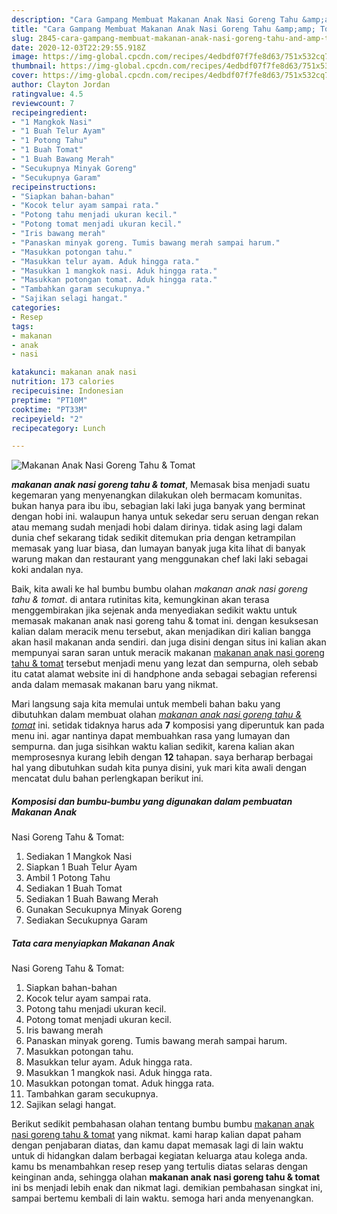 ```yaml
---
description: "Cara Gampang Membuat Makanan Anak Nasi Goreng Tahu &amp;amp; Tomat yang Lezat"
title: "Cara Gampang Membuat Makanan Anak Nasi Goreng Tahu &amp;amp; Tomat yang Lezat"
slug: 2845-cara-gampang-membuat-makanan-anak-nasi-goreng-tahu-and-amp-tomat-yang-lezat
date: 2020-12-03T22:29:55.918Z
image: https://img-global.cpcdn.com/recipes/4edbdf07f7fe8d63/751x532cq70/makanan-anak-nasi-goreng-tahu-tomat-foto-resep-utama.jpg
thumbnail: https://img-global.cpcdn.com/recipes/4edbdf07f7fe8d63/751x532cq70/makanan-anak-nasi-goreng-tahu-tomat-foto-resep-utama.jpg
cover: https://img-global.cpcdn.com/recipes/4edbdf07f7fe8d63/751x532cq70/makanan-anak-nasi-goreng-tahu-tomat-foto-resep-utama.jpg
author: Clayton Jordan
ratingvalue: 4.5
reviewcount: 7
recipeingredient:
- "1 Mangkok Nasi"
- "1 Buah Telur Ayam"
- "1 Potong Tahu"
- "1 Buah Tomat"
- "1 Buah Bawang Merah"
- "Secukupnya Minyak Goreng"
- "Secukupnya Garam"
recipeinstructions:
- "Siapkan bahan-bahan"
- "Kocok telur ayam sampai rata."
- "Potong tahu menjadi ukuran kecil."
- "Potong tomat menjadi ukuran kecil."
- "Iris bawang merah"
- "Panaskan minyak goreng. Tumis bawang merah sampai harum."
- "Masukkan potongan tahu."
- "Masukkan telur ayam. Aduk hingga rata."
- "Masukkan 1 mangkok nasi. Aduk hingga rata."
- "Masukkan potongan tomat. Aduk hingga rata."
- "Tambahkan garam secukupnya."
- "Sajikan selagi hangat."
categories:
- Resep
tags:
- makanan
- anak
- nasi

katakunci: makanan anak nasi 
nutrition: 173 calories
recipecuisine: Indonesian
preptime: "PT10M"
cooktime: "PT33M"
recipeyield: "2"
recipecategory: Lunch

---
```



![Makanan Anak
Nasi Goreng Tahu &amp; Tomat](https://img-global.cpcdn.com/recipes/4edbdf07f7fe8d63/751x532cq70/makanan-anak-nasi-goreng-tahu-tomat-foto-resep-utama.jpg)

<b><i>makanan anak
nasi goreng tahu &amp; tomat</i></b>, Memasak bisa menjadi suatu kegemaran yang menyenangkan dilakukan oleh bermacam komunitas. bukan hanya para ibu ibu, sebagian laki laki juga banyak yang berminat dengan hobi ini. walaupun hanya untuk sekedar seru seruan dengan rekan atau memang sudah menjadi hobi dalam dirinya. tidak asing lagi dalam dunia chef sekarang tidak sedikit ditemukan pria dengan ketrampilan memasak yang luar biasa, dan lumayan banyak juga kita lihat di banyak warung makan dan restaurant yang menggunakan chef laki laki sebagai koki andalan nya.



Baik, kita awali ke hal bumbu bumbu olahan <i>makanan anak
nasi goreng tahu &amp; tomat</i>. di antara rutinitas kita, kemungkinan akan terasa menggembirakan jika sejenak anda menyediakan sedikit waktu untuk memasak makanan anak
nasi goreng tahu &amp; tomat ini. dengan kesuksesan kalian dalam meracik menu tersebut, akan menjadikan diri kalian bangga akan hasil makanan anda sendiri. dan juga disini dengan situs ini kalian akan mempunyai saran saran untuk meracik makanan <u>makanan anak
nasi goreng tahu &amp; tomat</u> tersebut menjadi menu yang lezat dan sempurna, oleh sebab itu catat alamat website ini di handphone anda sebagai sebagian referensi anda dalam memasak makanan baru yang nikmat.


Mari langsung saja kita memulai untuk membeli bahan baku yang dibutuhkan dalam membuat olahan <u><i>makanan anak
nasi goreng tahu &amp; tomat</i></u> ini. setidak tidaknya harus ada <b>7</b> komposisi yang diperuntuk kan pada menu ini. agar nantinya dapat membuahkan rasa yang lumayan dan sempurna. dan juga sisihkan waktu kalian sedikit, karena kalian akan memprosesnya kurang lebih dengan <b>12</b> tahapan. saya berharap berbagai hal yang dibutuhkan sudah kita punya disini, yuk mari kita awali dengan mencatat dulu bahan perlengkapan berikut ini.

<!--inarticleads1-->

##### Komposisi dan bumbu-bumbu yang digunakan dalam pembuatan Makanan Anak
Nasi Goreng Tahu &amp; Tomat:

1. Sediakan 1 Mangkok Nasi
1. Siapkan 1 Buah Telur Ayam
1. Ambil 1 Potong Tahu
1. Sediakan 1 Buah Tomat
1. Sediakan 1 Buah Bawang Merah
1. Gunakan Secukupnya Minyak Goreng
1. Sediakan Secukupnya Garam




<!--inarticleads2-->

##### Tata cara menyiapkan Makanan Anak
Nasi Goreng Tahu &amp; Tomat:

1. Siapkan bahan-bahan
1. Kocok telur ayam sampai rata.
1. Potong tahu menjadi ukuran kecil.
1. Potong tomat menjadi ukuran kecil.
1. Iris bawang merah
1. Panaskan minyak goreng. Tumis bawang merah sampai harum.
1. Masukkan potongan tahu.
1. Masukkan telur ayam. Aduk hingga rata.
1. Masukkan 1 mangkok nasi. Aduk hingga rata.
1. Masukkan potongan tomat. Aduk hingga rata.
1. Tambahkan garam secukupnya.
1. Sajikan selagi hangat.




Berikut sedikit pembahasan olahan tentang bumbu bumbu <u>makanan anak
nasi goreng tahu &amp; tomat</u> yang nikmat. kami harap kalian dapat paham dengan penjabaran diatas, dan kamu dapat memasak lagi di lain waktu untuk di hidangkan dalam berbagai kegiatan keluarga atau kolega anda. kamu bs menambahkan resep resep yang tertulis diatas selaras dengan keinginan anda, sehingga olahan <b>makanan anak
nasi goreng tahu &amp; tomat</b> ini bs menjadi lebih enak dan nikmat lagi. demikian pembahasan singkat ini, sampai bertemu kembali di lain waktu. semoga hari anda menyenangkan.
